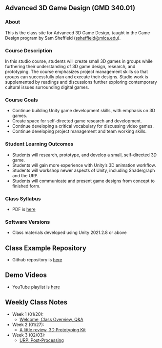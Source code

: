 



## Advanced 3D Game Design (GMD 340.01)

### About
This is the class site for Advanced 3D Game Design, taught in the Game Design program by Sam Sheffield (ssheffield@mica.edu).

### Course Description
In this studio course, students will create small 3D games in groups while furthering their understanding of 3D game design, research, and prototyping. The course emphasizes project management skills so that groups can successfully plan and execute their designs. Studio work is supplemented by readings and discussions further exploring contemporary cultural issues surrounding digital games.

### Course Goals
- Continue building Unity game development skills, with emphasis on 3D games. 
- Create space for self-directed game research and development.
- Continue developing a critical vocabulary for discussing video games.
- Continue developing project management and team working skills.


### Student Learning Outcomes
- Students will research, prototype, and develop a small, self-directed 3D game.
- Students will gain more experience with Unity’s 3D animation workflow.
- Students will workshop newer aspects of Unity, including Shadergraph and the URP.
- Students will communicate and present game designs from concept to finished form.


### Class Syllabus
- PDF is [here](https://docs.google.com/document/d/1GzVHUir5baQDx8stSL9Bwu8Mzk44TLhORRmWUNcheBk/edit?usp=sharing)

### Software Versions
- Class materials developed using Unity 2021.2.8 or above

## Class Example Repository
- Github repository is [here]()

## Demo Videos
- YouTube playlist is [here](https://youtube.com/playlist?list=PL42xm44H83rK_OUlOTopt_oYKbOKSyKkY)

## Weekly Class Notes
- Week 1 (01/20):
  - [Welcome, Class Overview, Q&A](week1.md)
- Week 2 (01/27):
  - [A little review, 3D Prototyping Kit](week2.md)
- Week 3 (02/03):
  - [URP, Post-Processing](week3.md)

